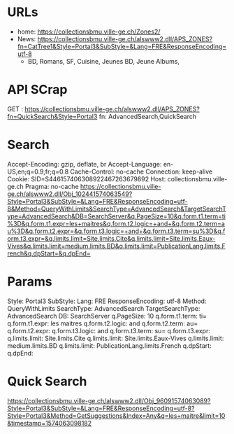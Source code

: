 # URLs
* home: https://collectionsbmu.ville-ge.ch/Zones2/
* News: https://collectionsbmu.ville-ge.ch/alswww2.dll/APS_ZONES?fn=CatTree1&Style=Portal3&SubStyle=&Lang=FRE&ResponseEncoding=utf-8
  * BD, Romans, SF, Cuisine, Jeunes BD, Jeune Albums, 

# API SCrap
GET : https://collectionsbmu.ville-ge.ch/alswww2.dll/APS_ZONES?fn=QuickSearch&Style=Portal3
fn: AdvancedSearch,QuickSearch
<META NAME="ZonesObjClass" CONTENT="CWWWDBSearch">
<META NAME="ZonesObjName"  CONTENT="Obj_113441574064310">
<META NAME="ZonesTemplate"  CONTENT="OPACSearch">
<META NAME="ZonesTemplateFileName"  CONTENT="templates\Portal3\OPACSearch.html">
<META NAME="ZonesRef" CONTENT="Obj_113441574064310?Style=Portal3&SubStyle=&Lang=FRE&ResponseEncoding=utf-8">

# Search
Accept-Encoding: gzip, deflate, br
Accept-Language: en-US,en;q=0.9,fr;q=0.8
Cache-Control: no-cache
Connection: keep-alive
Cookie: SID=S446157406308922467263679892
Host: collectionsbmu.ville-ge.ch
Pragma: no-cache
https://collectionsbmu.ville-ge.ch/alswww2.dll/Obj_102441574063549?Style=Portal3&SubStyle=&Lang=FRE&ResponseEncoding=utf-8&Method=QueryWithLimits&SearchType=AdvancedSearch&TargetSearchType=AdvancedSearch&DB=SearchServer&q.PageSize=10&q.form.t1.term=ti%3D&q.form.t1.expr=les+maitres&q.form.t2.logic=+and+&q.form.t2.term=au%3D&q.form.t2.expr=&q.form.t3.logic=+and+&q.form.t3.term=su%3D&q.form.t3.expr=&q.limits.limit=Site.limits.Cite&q.limits.limit=Site.limits.Eaux-Vives&q.limits.limit=medium.limits.BD&q.limits.limit=PublicationLang.limits.French&q.dpStart=&q.dpEnd=

# Params

Style: Portal3
SubStyle: 
Lang: FRE
ResponseEncoding: utf-8
Method: QueryWithLimits
SearchType: AdvancedSearch
TargetSearchType: AdvancedSearch
DB: SearchServer
q.PageSize: 10
q.form.t1.term: ti=
q.form.t1.expr: les maitres
q.form.t2.logic:  and 
q.form.t2.term: au=
q.form.t2.expr: 
q.form.t3.logic:  and 
q.form.t3.term: su=
q.form.t3.expr: 
q.limits.limit: Site.limits.Cite
q.limits.limit: Site.limits.Eaux-Vives
q.limits.limit: medium.limits.BD
q.limits.limit: PublicationLang.limits.French
q.dpStart: 
q.dpEnd: 

# Quick Search
https://collectionsbmu.ville-ge.ch/alswww2.dll/Obj_96091574063089?Style=Portal3&SubStyle=&Lang=FRE&ResponseEncoding=utf-8?Style=Portal3&Method=GetSuggestions&Index=Any&q=les+maitre&limit=10&timestamp=1574063098182
